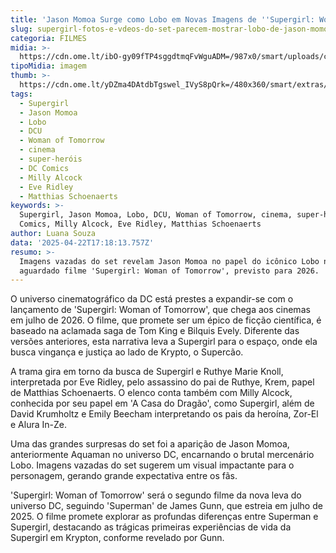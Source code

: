 ```yaml
---
title: 'Jason Momoa Surge como Lobo em Novas Imagens de ''Supergirl: Woman of Tomorrow'''
slug: supergirl-fotos-e-vdeos-do-set-parecem-mostrar-lobo-de-jason-momoa
categoria: FILMES
midia: >-
  https://cdn.ome.lt/ibO-gy09fTP4sggdtmqFvWguADM=/987x0/smart/uploads/conteudo/fotos/OMELETE_CAPA_-_2025-04-22T140059.034.png
tipoMidia: imagem
thumb: >-
  https://cdn.ome.lt/yDZma4DAtdbTgswel_IVyS8pQrk=/480x360/smart/extras/conteudos/omelete_THUMB_-_2025-04-22T140044.110.png
tags:
  - Supergirl
  - Jason Momoa
  - Lobo
  - DCU
  - Woman of Tomorrow
  - cinema
  - super-heróis
  - DC Comics
  - Milly Alcock
  - Eve Ridley
  - Matthias Schoenaerts
keywords: >-
  Supergirl, Jason Momoa, Lobo, DCU, Woman of Tomorrow, cinema, super-heróis, DC
  Comics, Milly Alcock, Eve Ridley, Matthias Schoenaerts
author: Luana Souza
data: '2025-04-22T17:18:13.757Z'
resumo: >-
  Imagens vazadas do set revelam Jason Momoa no papel do icônico Lobo no
  aguardado filme 'Supergirl: Woman of Tomorrow', previsto para 2026.
---
```


O universo cinematográfico da DC está prestes a expandir-se com o lançamento de 'Supergirl: Woman of Tomorrow', que chega aos cinemas em julho de 2026. O filme, que promete ser um épico de ficção científica, é baseado na aclamada saga de Tom King e Bilquis Evely. Diferente das versões anteriores, esta narrativa leva a Supergirl para o espaço, onde ela busca vingança e justiça ao lado de Krypto, o Supercão.

<blockquote class="twitter-tweet"><a href="https://twitter.com/user/status/1914685828678234460"></a></blockquote>

A trama gira em torno da busca de Supergirl e Ruthye Marie Knoll, interpretada por Eve Ridley, pelo assassino do pai de Ruthye, Krem, papel de Matthias Schoenaerts. O elenco conta também com Milly Alcock, conhecida por seu papel em 'A Casa do Dragão', como Supergirl, além de David Krumholtz e Emily Beecham interpretando os pais da heroína, Zor-El e Alura In-Ze.

<blockquote class="twitter-tweet"><a href="https://twitter.com/user/status/1914715029561049153"></a></blockquote>

Uma das grandes surpresas do set foi a aparição de Jason Momoa, anteriormente Aquaman no universo DC, encarnando o brutal mercenário Lobo. Imagens vazadas do set sugerem um visual impactante para o personagem, gerando grande expectativa entre os fãs.

'Supergirl: Woman of Tomorrow' será o segundo filme da nova leva do universo DC, seguindo 'Superman' de James Gunn, que estreia em julho de 2025. O filme promete explorar as profundas diferenças entre Superman e Supergirl, destacando as trágicas primeiras experiências de vida da Supergirl em Krypton, conforme revelado por Gunn.
